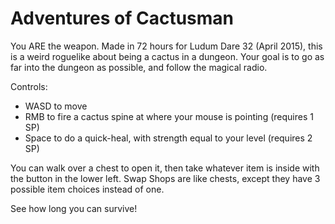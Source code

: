 # Adventures of Cactusman
You ARE the weapon.  Made in 72 hours for Ludum Dare 32 (April 2015), this is a weird roguelike about being a cactus in a dungeon.  Your goal is to go as far into the dungeon as possible, and follow the magical radio.

Controls:

 * WASD to move
 * RMB to fire a cactus spine at where your mouse is pointing (requires 1 SP)
 * Space to do a quick-heal, with strength equal to your level (requires 2 SP)

You can walk over a chest to open it, then take whatever item is inside with the button in the lower left.  Swap Shops are like chests, except they have 3 possible item choices instead of one.

See how long you can survive!